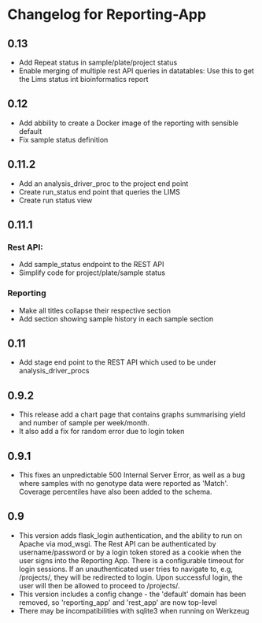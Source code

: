 Changelog for Reporting-App
===========================

0.13
------
 - Add Repeat status in sample/plate/project status
 - Enable merging of multiple rest API queries in datatables: Use this to get the Lims status int bioinformatics report
 
0.12
-----
 - Add abbility to create a Docker image of the reporting with sensible default 
 - Fix sample status definition 
 
0.11.2
------
 - Add an analysis_driver_proc to the project end point
 - Create run_status end point that queries the LIMS
 - Create run status view

0.11.1
------
### Rest API:
 * Add sample_status endpoint to the REST API
 * Simplify code for project/plate/sample status

### Reporting 
 * Make all titles collapse their respective section
 * Add section showing sample history in each sample section

0.11
----
 - Add stage end point to the REST API which used to be under analysis_driver_procs


0.9.2
-----
 - This release add a chart page that contains graphs summarising yield and number of sample per week/month.
 - It also add a fix for random error due to login token

0.9.1
-----
 - This fixes an unpredictable 500 Internal Server Error, as well as a bug where samples with no genotype data were reported as 'Match'. Coverage percentiles have also been added to the schema.

0.9
----
 - This version adds flask_login authentication, and the ability to run on Apache via mod_wsgi. The Rest API can be authenticated by username/password or by a login token stored as a cookie when the user signs into the Reporting App. There is a configurable timeout for login sessions. If an unauthenticated user tries to navigate to, e.g, /projects/<project>, they will be redirected to login. Upon successful login, the user will then be allowed to proceed to /projects/<project>.
 - This version includes a config change - the 'default' domain has been removed, so 'reporting_app' and 'rest_app' are now top-level
 - There may be incompatibilities with sqlite3 when running on Werkzeug
